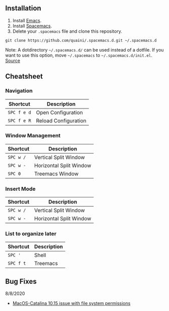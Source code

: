 ## Installation
1. Install [Emacs](https://www.gnu.org/software/emacs/download.html).
2. Install [Spacemacs](https://github.com/syl20bnr/spacemacs#install).
3. Delete your ```.spacemacs``` file and clone this repository.

```git clone https://github.com/quaini/.spacemacs.d.git ~/.spacemacs.d```

Note: A dotdirectory ```~/.spacemacs.d/``` can be used instead of a dotfile. If you want to use this option, move ```~/.spacemacs``` to ```~/.spacemacs.d/init.el```. [Source](https://github.com/syl20bnr/spacemacs/blob/develop/doc/DOCUMENTATION.org#dotfile-configuration)

## Cheatsheet

### Navigation
Shortcut | Description 
---|---
`SPC f e d` | Open Configuration
`SPC f e R` | Reload Configuration

### Window Management
Shortcut | Description 
---|---
`SPC w /` | Vertical Split Window
`SPC w -` | Horizontal Split Window
`SPC 0`   | Treemacs Window

### Insert Mode
Shortcut | Description 
---|---
`SPC w /` | Vertical Split Window
`SPC w -` | Horizontal Split Window

### List to organize later
Shortcut | Description 
---|---
`SPC '`   | Shell
`SPC f t` | Treemacs

## Bug Fixes
8/8/2020
- [MacOS-Catalina 10.15 issue with file system permissions](https://spin.atomicobject.com/2019/12/12/fixing-emacs-macos-catalina/)
